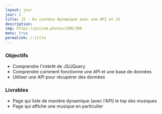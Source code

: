```yaml
---
layout: jour
jour: 2
title: J2 - Du contenu dynamique avec une API et JS
description:
img: https://picsum.photos/200/300
menu: true
permalink: /:title
---
```


### Objectifs
- Comprendre l'intérêt de JS/JQuery
- Comprendre comment fonctionne une API et une base de données
- Utiliser une API pour récupérer des données

### Livrables
- Page qui liste de manière dynamique (avec l'API) le top des musiques
- Page qui affiche une musique en particulier
